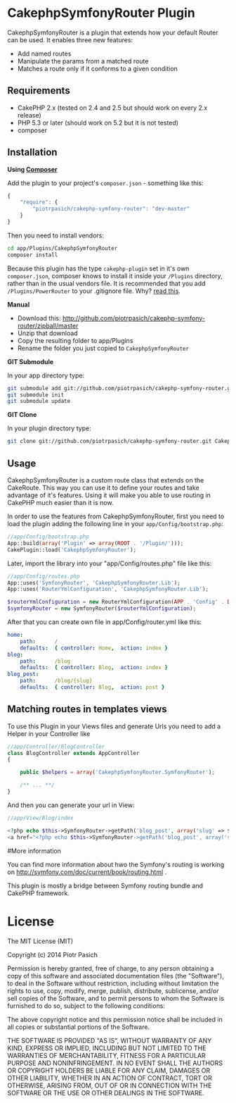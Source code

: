 # CakephpSymfonyRouter Plugin

CakephpSymfonyRouter is a plugin that extends how your default Router can be used. It
enables three new features:

* Add named routes
* Manipulate the params from a matched route
* Matches a route only if it conforms to a given condition

## Requirements

* CakePHP 2.x (tested on 2.4 and 2.5 but should work on every 2.x release)
* PHP 5.3 or later (should work on 5.2 but it is not tested)
* composer

## Installation

**Using [Composer](http://getcomposer.org/)**

Add the plugin to your project's `composer.json` - something like this:

```javascript
{
    "require": {
        "piotrpasich/cakephp-symfony-router": "dev-master"
    }
}
```

Then you need to install vendors:

```bash
cd app/Plugins/CakephpSymfonyRouter
composer install
```

Because this plugin has the type `cakephp-plugin` set in it's own
`composer.json`, composer knows to install it inside your `/Plugins` directory,
rather than in the usual vendors file. It is recommended that you add
`/Plugins/PowerRouter` to your .gitignore file.
Why? [read this](http://getcomposer.org/doc/faqs/should-i-commit-the-dependencies-in-my-vendor-directory.md).

**Manual**

* Download this: http://github.com/piotrpasich/cakephp-symfony-router/zipball/master
* Unzip that download
* Copy the resulting folder to app/Plugins
* Rename the folder you just copied to `CakephpSymfonyRouter`

**GIT Submodule**

In your app directory type:

```bash
git submodule add git://github.com/piotrpasich/cakephp-symfony-router.git plugins/CakephpSymfonyRouter
git submodule init
git submodule update
```

**GIT Clone**

In your plugin directory type:

```bash
git clone git://github.com/piotrpasich/cakephp-symfony-router.git CakephpSymfonyRouter
```

## Usage

CakephpSymfonyRouter is a custom route class that extends on the CakeRoute. This way you
can use it to define your routes and take advantage of it's features. Using it
will make you able to use routing in CakePHP much easier than it is now.

In order to use the features from CakephpSymfonyRouter, first you need to load the plugin
adding the following line in your `app/Config/bootstrap.php`:

```php
//app/Config/bootstrap.php
App::build(array('Plugin' => array(ROOT . '/Plugin/')));
CakePlugin::load('CakephpSymfonyRouter');
```

Later, import the library into your "app/Config/routes.php" file like this:

```php
//app/Config/routes.php
App::uses('SymfonyRouter', 'CakephpSymfonyRouter.Lib');
App::uses('RouterYmlConfiguration', 'CakephpSymfonyRouter.Lib');

$routerYmlConfiguration = new RouterYmlConfiguration(APP . 'Config' . DS . 'router.yml');
$symfonyRouter = new SymfonyRouter($routerYmlConfiguration);

```

After that you can create own file in app/Config/router.yml like this:

```yml
home:
    path:      /
    defaults:  { controller: Home,  action: index }
blog:
    path:      /blog
    defaults:  { controller: Blog,  action: index }
blog_post:
    path:      /blog/{slug}
    defaults:  { controller: Blog,  action: post }
```

## Matching routes in templates views

To use this Plugin in your Views files and generate Urls you need to add a Helper in your Controller like

```php
//app/Controller/BlogController
class BlogController extends AppController
{

    public $helpers = array('CakephpSymfonyRouter.SymfonyRouter');

    /** ... **/
}
```

And then you can generate your url in View:

```php
//app/View/Blog/index

<?php echo $this->SymfonyRouter->getPath('blog_post', array('slug' => $post->getSlug())); ?>
<a href="<?php echo $this->SymfonyRouter->getPath('blog_post', array('slug' => $post->getSlug())); ?>"><?php echo $post->getSlug() ?></a>
```

#More information

You can find more information about hwo the Symfony's routing is working on http://symfony.com/doc/current/book/routing.html .

This plugin is mostly a bridge between Symfony routing bundle and CakePHP framework.

# License

The MIT License (MIT)

Copyright (c) 2014 Piotr Pasich

Permission is hereby granted, free of charge, to any person obtaining a copy
of this software and associated documentation files (the "Software"), to deal
in the Software without restriction, including without limitation the rights
to use, copy, modify, merge, publish, distribute, sublicense, and/or sell
copies of the Software, and to permit persons to whom the Software is
furnished to do so, subject to the following conditions:

The above copyright notice and this permission notice shall be included in
all copies or substantial portions of the Software.

THE SOFTWARE IS PROVIDED "AS IS", WITHOUT WARRANTY OF ANY KIND, EXPRESS OR
IMPLIED, INCLUDING BUT NOT LIMITED TO THE WARRANTIES OF MERCHANTABILITY,
FITNESS FOR A PARTICULAR PURPOSE AND NONINFRINGEMENT. IN NO EVENT SHALL THE
AUTHORS OR COPYRIGHT HOLDERS BE LIABLE FOR ANY CLAIM, DAMAGES OR OTHER
LIABILITY, WHETHER IN AN ACTION OF CONTRACT, TORT OR OTHERWISE, ARISING FROM,
OUT OF OR IN CONNECTION WITH THE SOFTWARE OR THE USE OR OTHER DEALINGS IN
THE SOFTWARE.